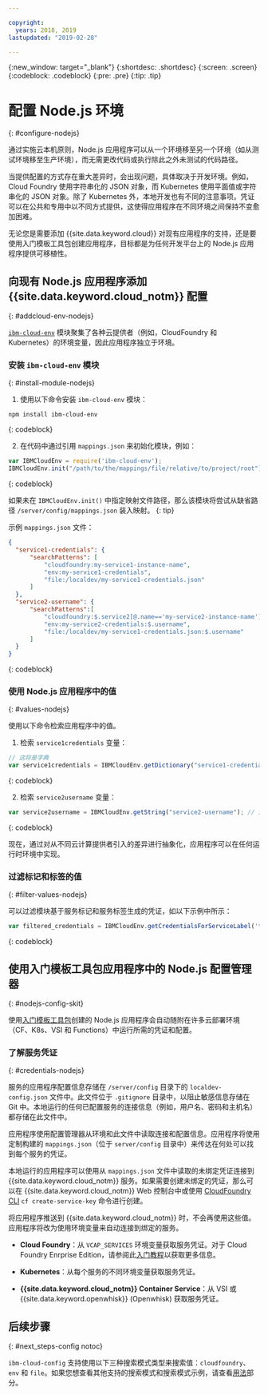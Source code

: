 ```yaml
---

copyright:
  years: 2018, 2019
lastupdated: "2019-02-28"

---
```


{:new_window: target="_blank"}
{:shortdesc: .shortdesc}
{:screen: .screen}
{:codeblock: .codeblock}
{:pre: .pre}
{:tip: .tip}

# 配置 Node.js 环境
{: #configure-nodejs}

通过实施云本机原则，Node.js 应用程序可以从一个环境移至另一个环境（如从测试环境移至生产环境），而无需更改代码或执行除此之外未测试的代码路径。

当提供配置的方式存在重大差异时，会出现问题，具体取决于开发环境。例如，Cloud Foundry 使用字符串化的 JSON 对象，而 Kubernetes 使用平面值或字符串化的 JSON 对象。除了 Kubernetes 外，本地开发也有不同的注意事项。凭证可以在公共和专用中以不同方式提供，这使得应用程序在不同环境之间保持不变愈加困难。

无论您是需要添加 {{site.data.keyword.cloud}} 对现有应用程序的支持，还是要使用入门模板工具包创建应用程序，目标都是为任何开发平台上的 Node.js 应用程序提供可移植性。

## 向现有 Node.js 应用程序添加 {{site.data.keyword.cloud_notm}} 配置
{: #addcloud-env-nodejs}

[`ibm-cloud-env`](https://github.com/ibm-developer/ibm-cloud-env) 模块聚集了各种云提供者（例如，CloudFoundry 和 Kubernetes）的环境变量，因此应用程序独立于环境。

### 安装 `ibm-cloud-env` 模块
{: #install-module-nodejs}

1. 使用以下命令安装 `ibm-cloud-env` 模块：
  ```
  npm install ibm-cloud-env
  ```
  {: codeblock}

2. 在代码中通过引用 `mappings.json` 来初始化模块，例如：
  ```js
  var IBMCloudEnv = require('ibm-cloud-env');
  IBMCloudEnv.init("/path/to/the/mappings/file/relative/to/project/root");
  ```
  {: codeblock}

  如果未在 `IBMCloudEnv.init()` 中指定映射文件路径，那么该模块将尝试从缺省路径 `/server/config/mappings.json` 装入映射。
  {: tip}

  示例 `mappings.json` 文件：
  ```json
  {
    "service1-credentials": {
        "searchPatterns": [
            "cloudfoundry:my-service1-instance-name", 
            "env:my-service1-credentials", 
            "file:/localdev/my-service1-credentials.json" 
        ]
    },
    "service2-username": {
        "searchPatterns":[
            "cloudfoundry:$.service2[@.name=='my-service2-instance-name'].credentials.username",
            "env:my-service2-credentials:$.username",
            "file:/localdev/my-service1-credentials.json:$.username" 
        ]
    }
  }
  ```
  {: codeblock}

### 使用 Node.js 应用程序中的值
{: #values-nodejs}

使用以下命令检索应用程序中的值。

1. 检索 `service1credentials` 变量：
  ```js
  // 这将是字典
  var service1credentials = IBMCloudEnv.getDictionary("service1-credentials");
  ```
  {: codeblock}

2. 检索 `service2username` 变量：
  ```js
  var service2username = IBMCloudEnv.getString("service2-username"); // 这将是字符串
  ```
  {: codeblock}

现在，通过对从不同云计算提供者引入的差异进行抽象化，应用程序可以在任何运行时环境中实现。

### 过滤标记和标签的值
{: #filter-values-nodejs}

可以过滤模块基于服务标记和服务标签生成的凭证，如以下示例中所示：
```js
var filtered_credentials = IBMCloudEnv.getCredentialsForServiceLabel('tag', 'label', credentials)); // 返回包含指定服务标记和标签的凭证的 JSON
```
{: codeblock}

## 使用入门模板工具包应用程序中的 Node.js 配置管理器
{: #nodejs-config-skit}

使用[入门模板工具包](https://cloud.ibm.com/developer/appservice/starter-kits/)创建的 Node.js 应用程序会自动随附在许多云部署环境（CF、K8s、VSI 和 Functions）中运行所需的凭证和配置。

### 了解服务凭证
{: #credentials-nodejs}

服务的应用程序配置信息存储在 `/server/config` 目录下的 `localdev-config.json` 文件中。此文件位于 `.gitignore` 目录中，以阻止敏感信息存储在 Git 中。本地运行的任何已配置服务的连接信息（例如，用户名、密码和主机名）都存储在此文件中。

应用程序使用配置管理器从环境和此文件中读取连接和配置信息。应用程序将使用定制构建的 `mappings.json`（位于 `server/config` 目录中）来传达在何处可以找到每个服务的凭证。

本地运行的应用程序可以使用从 `mappings.json` 文件中读取的未绑定凭证连接到 {{site.data.keyword.cloud_notm}} 服务。如果需要创建未绑定的凭证，那么可以在 {{site.data.keyword.cloud_notm}} Web 控制台中或使用 [CloudFoundry CLI](https://docs.cloudfoundry.org/cf-cli/) `cf create-service-key` 命令进行创建。

将应用程序推送到 {{site.data.keyword.cloud_notm}} 时，不会再使用这些值。应用程序将改为使用环境变量来自动连接到绑定的服务。

* **Cloud Foundry**：从 `VCAP_SERVICES` 环境变量获取服务凭证。对于 Cloud Foundry Enrprise Edition，请参阅此[入门教程](/docs/cloud-foundry/getting-started.html#getting-started)以获取更多信息。

* **Kubernetes**：从每个服务的不同环境变量获取服务凭证。

* **{{site.data.keyword.cloud_notm}} Container Service**：从 VSI 或 {{site.data.keyword.openwhisk}} (Openwhisk) 获取服务凭证。

## 后续步骤
{: #next_steps-config notoc}

`ibm-cloud-config` 支持使用以下三种搜索模式类型来搜索值：`cloudfoundry`、`env` 和 `file`。如果您想查看其他支持的搜索模式和搜索模式示例，请查看[用法](https://github.com/ibm-developer/ibm-cloud-env#usage)部分。
